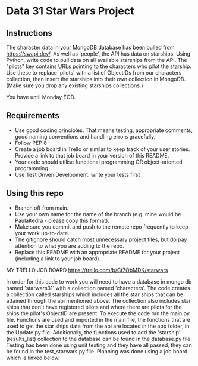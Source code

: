 # Data 31 Star Wars Project

## Instructions

The character data in your MongoDB database has been pulled from https://swapi.dev/.
As well as 'people', the API has data on starships.
Using Python, write code to pull data on all available starships from the API.
The "pilots" key contains URLs pointing to the characters who pilot the starship.
Use these to replace 'pilots' with a list of ObjectIDs from our characters collection, then insert the starships into their own collection in MongoDB.
(Make sure you drop any existing starships collections.)

You have until Monday EOD.

## Requirements

- Use good coding principles.  That means testing, appropriate comments, good naming conventions and handling errors gracefully.
- Follow PEP 8
- Create a job board in Trello or similar to keep track of your user stories.  Provide a link to that job board in your version of this README.
- Your code should utilise functional programming OR object-oriented programming
- Use Test Driven Development: write your tests first

## Using this repo

- Branch off from main.
- Use your own name for the name of the branch (e.g. mine would be PaulaKedra - please copy this format).
- Make sure you commit and push to the remote repo frequently to keep your work up-to-date.
- The gitignore should catch most unnecessary project files, but do pay attention to what you are adding to the repo.
- Replace this README with an appropriate README for your project (including a link to your job board).

MY TRELLO JOB BOARD
https://trello.com/b/Ct7ObMDK/starwars

In order for this code to work you will need to have a database in mongo db named 'starwars31' with a collection named 'characters'.
The code creates a collection called starships which includes all the star ships that can be attained through the api mentioned above. 
The collection also includes star ships that don't have registered pilots and where there are pilots for the ships the pilot's ObjectID are present.
To execute the code run the main.py file. Functions are used and imported in the main file, the functions that are used to get the star ships data from 
the api are located in the app folder, in the Update.py file. Additionally, the functions used to add the 'starship' (results_list) collection to the 
database can be found in the database.py file. Testing has been done using unit testing and they have all passed, they can be found in the test_starwars.py file. 
Planning was done using a job board which is linked below.